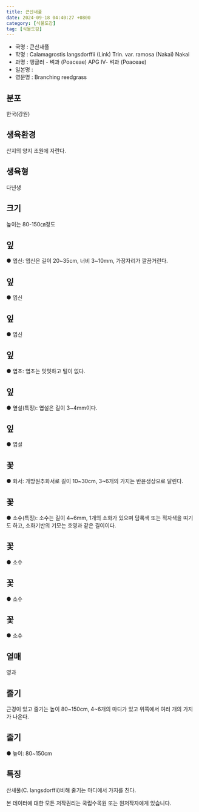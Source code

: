 ```yaml
---
title: 큰산새풀
date: 2024-09-18 04:40:27 +0800
category: [식물도감]
tag: [식물도감]
---
```




- 국명 : 큰산새풀
- 학명 : Calamagrostis langsdorffii (Link) Trin. var. ramosa (Nakai) Nakai
- 과명 : 앵글러 - 벼과 (Poaceae) APG Ⅳ- 벼과 (Poaceae)
- 일본명 : 
- 영문명 : Branching reedgrass


## 분포
한국(강원)
## 생육환경
산지의 양지 초원에 자란다.
## 생육형
다년생
## 크기
높이는 80-150㎝정도
## 잎
● 엽신: 엽신은 길이 20~35cm, 너비 3~10mm, 가장자리가 깔끔거린다.
## 잎
● 엽신
## 잎
● 엽신
## 잎
● 엽초: 엽초는 밋밋하고 털이 없다.
## 잎
● 옆설(특징): 엽설은 길이 3~4mm이다.
## 잎
● 엽설
## 꽃
● 화서: 개방원추화서로 길이 10~30cm, 3~6개의 가지는 반윤생상으로 달린다.
## 꽃
● 소수(특징): 소수는 길이 4~6mm, 1개의 소화가 있으며 담록색 또는 적자색을 띠기도 하고, 소화기반의 기모는 호영과 같은 길이이다.
## 꽃
● 소수
## 꽃
● 소수
## 꽃
● 소수
## 열매
영과
## 줄기
근경이 있고 줄기는 높이 80~150cm, 4~6개의 마디가 있고 위쪽에서 여러 개의 가지가 나온다.
## 줄기
● 높이: 80~150cm
## 특징
산새풀(C. langsdorffii)비해 줄기는 마디에서 가지를 친다.






본 데이터에 대한 모든 저작권리는 국립수목원 또는 원저작자에게 있습니다.
